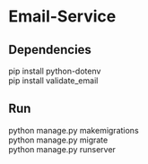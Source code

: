 # Email-Service

## Dependencies

pip install python-dotenv \
pip install validate_email

## Run

python manage.py makemigrations \
python manage.py migrate \
python manage.py runserver

